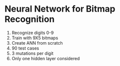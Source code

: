 # Neural Network for Bitmap Recognition

1. Recognize digits 0-9
2. Train with 9X5 bitmaps
3. Create ANN from scratch
4. 90 test cases
5. 3 mutations per digit
6. Only one hidden layer considered
